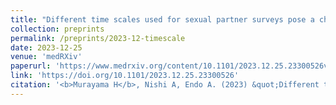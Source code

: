 ```yaml
---
title: "Different time scales used for sexual partner surveys pose a challenge in modelling dynamics of sexually transmitted infections"
collection: preprints
permalink: /preprints/2023-12-timescale
date: 2023-12-25
venue: 'medRXiv'
paperurl: 'https://www.medrxiv.org/content/10.1101/2023.12.25.23300526v1.full.pdf'
link: 'https://doi.org/10.1101/2023.12.25.23300526'
citation: '<b>Murayama H</b>, Nishi A, Endo A. (2023) &quot;Different time scales used for sexual partner surveys pose a challenge in modelling dynamics of sexually transmitted infections.&quot; <i>medRXiv</i>. 2023 Jan 1;2023.12.25.23300526.'
---
```

